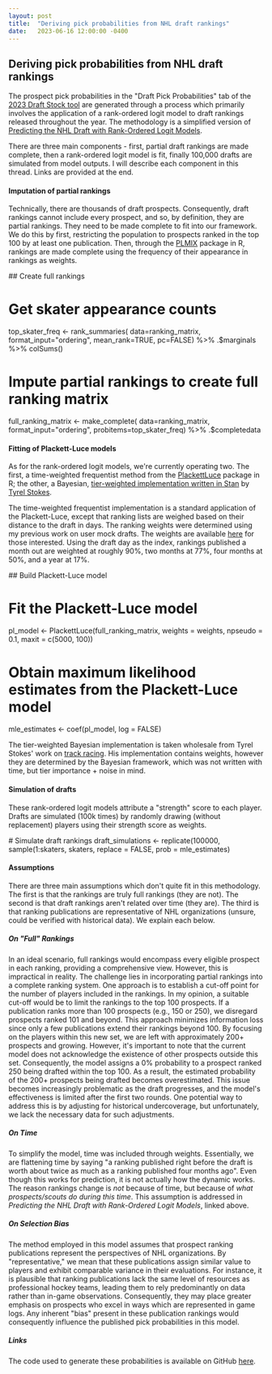 ```yaml
---
layout: post
title:  "Deriving pick probabilities from NHL draft rankings"
date:   2023-06-16 12:00:00 -0400
---
```

<h2>Deriving pick probabilities from NHL draft rankings</h2>
<p>
The prospect pick probabilities in the "Draft Pick Probabilities" tab of the <a href="https://piyer97.shinyapps.io/NHLDraft2023/">2023 Draft Stock tool</a> are generated through a process which primarily involves the application of a rank-ordered logit model to draft rankings released throughout the year. The methodology is a simplified version of <a href="https://ecp.ep.liu.se/index.php/linhac/article/view/480">Predicting the NHL Draft with Rank-Ordered Logit Models</a>.
</p>
<p>
There are three main components - first, partial draft rankings are made complete, then a rank-ordered logit model is fit, finally 100,000 drafts are simulated from model outputs. I will describe each component in this thread. Links are provided at the end.
</p>
<p>
<h4>Imputation of partial rankings</h4>
Technically, there are thousands of draft prospects. Consequently, draft rankings cannot include every prospect, and so, by definition, they are partial rankings. They need to be made complete to fit into our framework. We do this by first, restricting the population to prospects ranked in the top 100 by at least one publication. Then, through the <a href="https://cran.r-project.org/web/packages/PLMIX/PLMIX.pdf">PLMIX</a> package in R, rankings are made complete using the frequency of their appearance in rankings as weights.
</p>
<p>
## Create full rankings

# Get skater appearance counts
top_skater_freq <- 
  rank_summaries(
    data=ranking_matrix, 
    format_input="ordering", 
    mean_rank=TRUE,
    pc=FALSE) %>%
  .$marginals %>%
  colSums()

# Impute partial rankings to create full ranking matrix
full_ranking_matrix <- 
  make_complete(
    data=ranking_matrix, 
    format_input="ordering", 
    probitems=top_skater_freq) %>%
  .$completedata
</p>
<p>
<h4>Fitting of Plackett-Luce models</h4>
As for the rank-ordered logit models, we're currently operating two. The first, a time-weighted frequentist method from the <a href="https://cran.r-project.org/web/packages/PlackettLuce/PlackettLuce.pdf">PlackettLuce</a> package in R; the other, a Bayesian, <a href="https://github.com/tyrelstokes/Monaco_ranking/blob/main/plackett_luce_opt.stan">tier-weighted implementation written in Stan</a> by <a href="https://twitter.com/TyrelStokes">Tyrel Stokes</a>.
</p>
<p>
The time-weighted frequentist implementation is a standard application of the Plackett-Luce, except that ranking lists are weighed based on their distance to the draft in days. The ranking weights were determined using my previous work on user mock drafts. The weights are available <a href="https://github.com/spazznolo/draft-rankings/blob/main/data/weights_for_pl.csv">here</a> for those interested. Using the draft day as the index, rankings published a month out are weighted at roughly 90%, two months at 77%, four months at 50%, and a year at 17%. 
</p>
<p>
## Build Plackett-Luce model

# Fit the Plackett-Luce model
pl_model <- PlackettLuce(full_ranking_matrix, weights = weights, npseudo = 0.1, maxit = c(5000, 100))

# Obtain maximum likelihood estimates from the Plackett-Luce model
mle_estimates <- coef(pl_model, log = FALSE)
</p>
<p>
The tier-weighted Bayesian implementation is taken wholesale from Tyrel Stokes' work on <a href="https://github.com/tyrelstokes/Monaco_ranking">track racing</a>. His implementation contains weights, however they are determined by the Bayesian framework, which was not written with time, but tier importance + noise in mind.
</p>
<p>
<h4>Simulation of drafts</h4>
These rank-ordered logit models attribute a "strength" score to each player. Drafts are simulated (100k times) by randomly drawing (without replacement) players using their strength score as weights.
</p>
<p>
# Simulate draft rankings
draft_simulations <- replicate(100000, sample(1:skaters, skaters, replace = FALSE, prob = mle_estimates)
</p>
<p>
<h4>Assumptions</h4>
There are three main assumptions which don't quite fit in this methodology. The first is that the rankings are truly full rankings (they are not). The second is that draft rankings aren't related over time (they are). The third is that ranking publications are representative of NHL organizations (unsure, could be verified with historical data). We explain each below.
</p>
<p>
<h5>On "Full" Rankings</h5>
In an ideal scenario, full rankings would encompass every eligible prospect in each ranking, providing a comprehensive view. However, this is impractical in reality. The challenge lies in incorporating partial rankings into a complete ranking system. One approach is to establish a cut-off point for the number of players included in the rankings. In my opinion, a suitable cut-off would be to limit the rankings to the top 100 prospects. If a publication ranks more than 100 prospects (e.g., 150 or 250), we disregard prospects ranked 101 and beyond. This approach minimizes information loss since only a few publications extend their rankings beyond 100. By focusing on the players within this new set, we are left with approximately 200+ prospects and growing. However, it's important to note that the current model does not acknowledge the existence of other prospects outside this set. Consequently, the model assigns a 0% probability to a prospect ranked 250 being drafted within the top 100. As a result, the estimated probability of the 200+ prospects being drafted becomes overestimated. This issue becomes increasingly problematic as the draft progresses, and the model's effectiveness is limited after the first two rounds. One potential way to address this is by adjusting for historical undercoverage, but unfortunately, we lack the necessary data for such adjustments.
</p>
<p>
<h5>On Time</h5>
To simplify the model, time was included through weights. Essentially, we are flattening time by saying "a ranking published right before the draft is worth about twice as much as a ranking published four months ago". Even though this works for prediction, it is not actually how the dynamic works. The reason rankings change is <em>not</em> because of time, but because of <em>what prospects/scouts do during this time</em>. This assumption is addressed in <em>Predicting the NHL Draft with Rank-Ordered Logit Models</em>, linked above.
</p>
<p>
<h5>On Selection Bias</h5>
The method employed in this model assumes that prospect ranking publications represent the perspectives of NHL organizations. By "representative," we mean that these publications assign similar value to players and exhibit comparable variance in their evaluations. For instance, it is plausible that ranking publications lack the same level of resources as professional hockey teams, leading them to rely predominantly on data rather than in-game observations. Consequently, they may place greater emphasis on prospects who excel in ways which are represented in game logs. Any inherent "bias" present in these publication rankings would consequently influence the published pick probabilities in this model.
</p>
<p>
<h5>Links</h5>
The code used to generate these probabilities is available on GitHub <a href="https://github.com/spazznolo/draft-rankings">here</a>.
</p>